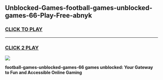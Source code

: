 
## Unblocked-Games-football-games-unblocked-games-66-Play-Free-abnyk
<h3>
<a href="https://premium76.site?title=football-games-unblocked-games-66&ref=18A1">CLICK TO PLAY</a></h3>
<hr>

<h3>
<a href="https://premium76.site?title=football-games-unblocked-games-66&ref=18A1">CLICK 2 PLAY</a>
  
</h3>

<a href="https://premium76.site?title=football-games-unblocked-games-66&ref=18A1"><img src="https://clearcache.store/games.png"></a>


**football-games-unblocked-games-66 games unblocked: Your Gateway to Fun and Accessible Online Gaming**
